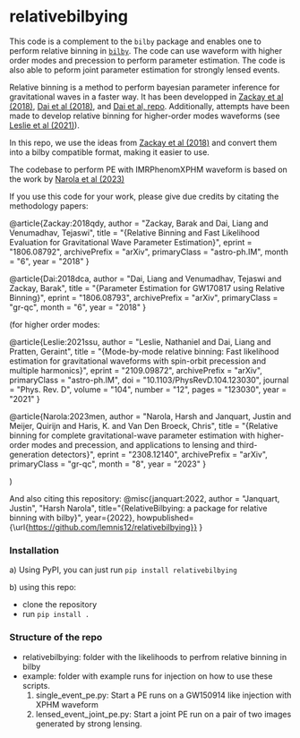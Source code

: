 # relativebilbying

This code is a complement to the `bilby` package and enables one to perform relative binning in [`bilby`](https://git.ligo.org/tomasz.baka/bilby). The code can use waveform with higher order modes and precession to perform parameter estimation. The code is also able to peform joint parameter estimation for strongly lensed events. 

Relative binning is a method to perform bayesian parameter inference for gravitational waves in a faster way. It has been developped in [Zackay et al (2018)](https://arxiv.org/pdf/1806.08792.pdf), [Dai et al (2018)](https://arxiv.org/pdf/1806.08793.pdf), and [Dai et al, repo](https://bitbucket.org/dailiang8/gwbinning/src/master/). Additionally, attempts have been made to develop relative binning for higher-order modes waveforms (see [Leslie et al (2021)](https://arxiv.org/pdf/2109.09872.pdf)). 

In this repo, we use the ideas from [Zackay et al (2018)](https://arxiv.org/pdf/1806.08792.pdf) and convert them into a bilby compatible format, making it easier to use.

The codebase to perform PE with IMRPhenomXPHM waveform is based on the work by [Narola et al (2023)](https://arxiv.org/pdf/2308.12140.pdf)

If you use this code for your work, please give due credits by citating the methodology papers:

@article{Zackay:2018qdy,
    author = "Zackay, Barak and Dai, Liang and Venumadhav, Tejaswi",
    title = "{Relative Binning and Fast Likelihood Evaluation for Gravitational Wave Parameter Estimation}",
    eprint = "1806.08792",
    archivePrefix = "arXiv",
    primaryClass = "astro-ph.IM",
    month = "6",
    year = "2018"
}

@article{Dai:2018dca,
    author = "Dai, Liang and Venumadhav, Tejaswi and Zackay, Barak",
    title = "{Parameter Estimation for GW170817 using Relative Binning}",
    eprint = "1806.08793",
    archivePrefix = "arXiv",
    primaryClass = "gr-qc",
    month = "6",
    year = "2018"
}

(for higher order modes:

@article{Leslie:2021ssu,
    author = "Leslie, Nathaniel and Dai, Liang and Pratten, Geraint",
    title = "{Mode-by-mode relative binning: Fast likelihood estimation for gravitational waveforms with spin-orbit precession and multiple harmonics}",
    eprint = "2109.09872",
    archivePrefix = "arXiv",
    primaryClass = "astro-ph.IM",
    doi = "10.1103/PhysRevD.104.123030",
    journal = "Phys. Rev. D",
    volume = "104",
    number = "12",
    pages = "123030",
    year = "2021"
}

@article{Narola:2023men,
    author = "Narola, Harsh and Janquart, Justin and Meijer, Quirijn and Haris, K. and Van Den Broeck, Chris",
    title = "{Relative binning for complete gravitational-wave parameter estimation with higher-order modes and precession, and applications to lensing and third-generation detectors}",
    eprint = "2308.12140",
    archivePrefix = "arXiv",
    primaryClass = "gr-qc",
    month = "8",
    year = "2023"
}

)


And also citing this repository:
@misc{janquart:2022,
author = "Janquart, Justin", "Harsh Narola",
title="{RelativeBilbying: a package for relative binning with bilby}",
year={2022},
howpublished={\url{https://github.com/lemnis12/relativebilbying}}
}


### Installation
a) Using PyPI, you can just run  `pip install relativebilbying`

b) using this repo:
- clone the repository
- run `pip install .`



### Structure of the repo
- relativebilbying: folder with the likelihoods to perfrom relative binning in bilby
- example: folder with example runs for injection on how to use these scripts.
    1. single_event_pe.py: Start a PE runs on a GW150914 like injection with XPHM waveform
    2. lensed_event_joint_pe.py: Start a joint PE run on a pair of two images generated by strong lensing.   

